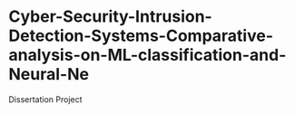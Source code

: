 # Cyber-Security-Intrusion-Detection-Systems-Comparative-analysis-on-ML-classification-and-Neural-Ne
Dissertation Project
